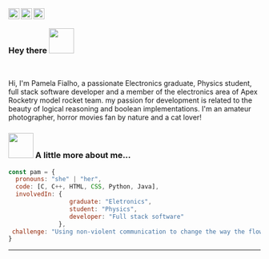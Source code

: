 <a href="https://www.instagram.com/pamelafialho__/">
  <img align="left" alt="Pamela's Instagram" width="22px" src="https://raw.githubusercontent.com/hussainweb/hussainweb/main/icons/instagram.png" />
</a>
<a href="https://discord.gg/PFSLDO#9453">
  <img align="left" alt="Pamela's Discord" width="22px" src="https://raw.githubusercontent.com/peterthehan/peterthehan/master/assets/discord.svg" />
</a>
<a href="https://www.linkedin.com/in/pamela-fialho/">
  <img align="left" alt="Pamela's LinkedIN" width="22px" src="https://raw.githubusercontent.com/peterthehan/peterthehan/master/assets/linkedin.svg" />
</a>
<br />

### Hey there <img src="https://media.giphy.com/media/mGcNjsfWAjY5AEZNw6/giphy.gif" width="50"></h2>
<br />

Hi, I'm Pamela Fialho, a passionate Electronics graduate, Physics student, full stack software developer and a member of the electronics area of Apex Rocketry model rocket team. my passion for development is related to the beauty of logical reasoning and boolean implementations. I'm an amateur photographer, horror movies fan by nature and a cat lover!


### <img src="https://media.giphy.com/media/VgCDAzcKvsR6OM0uWg/giphy.gif" width="50"> A little more about me...  

```javascript
const pam = {
  pronouns: "she" | "her",
  code: [C, C++, HTML, CSS, Python, Java],
  involvedIn: {
                 graduate: "Eletronics",
                 student: "Physics",
                 developer: "Full stack software"
              },
 challenge: "Using non-violent communication to change the way the flow of information propagates in society"
}
```

---
